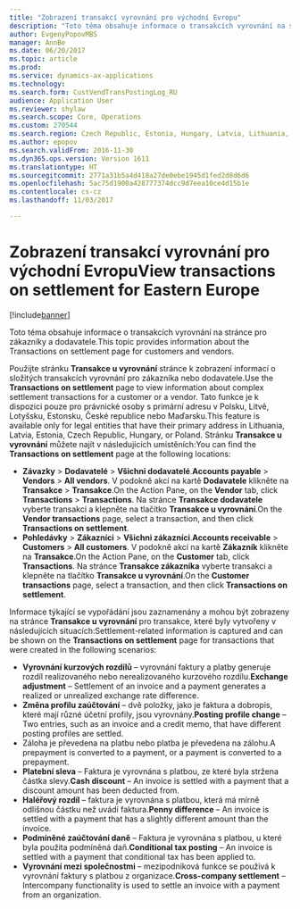```yaml
---
title: "Zobrazení transakcí vyrovnání pro východní Evropu"
description: "Toto téma obsahuje informace o transakcích vyrovnání na stránce pro zákazníky a dodavatele."
author: EvgenyPopovMBS
manager: AnnBe
ms.date: 06/20/2017
ms.topic: article
ms.prod: 
ms.service: dynamics-ax-applications
ms.technology: 
ms.search.form: CustVendTransPostingLog_RU
audience: Application User
ms.reviewer: shylaw
ms.search.scope: Core, Operations
ms.custom: 270544
ms.search.region: Czech Republic, Estonia, Hungary, Latvia, Lithuania, Poland
ms.author: epopov
ms.search.validFrom: 2016-11-30
ms.dyn365.ops.version: Version 1611
ms.translationtype: HT
ms.sourcegitcommit: 2771a31b5a4d418a27de0ebe1945d1fed2d8d6d6
ms.openlocfilehash: 5ac75d1900a428777374dcc9d7eea10ce4d15b1e
ms.contentlocale: cs-cz
ms.lasthandoff: 11/03/2017

---
```


# <a name="view-transactions-on-settlement-for-eastern-europe"></a><span data-ttu-id="82371-103">Zobrazení transakcí vyrovnání pro východní Evropu</span><span class="sxs-lookup"><span data-stu-id="82371-103">View transactions on settlement for Eastern Europe</span></span>

[!include[banner](../includes/banner.md)]


<span data-ttu-id="82371-104">Toto téma obsahuje informace o transakcích vyrovnání na stránce pro zákazníky a dodavatele.</span><span class="sxs-lookup"><span data-stu-id="82371-104">This topic provides information about the Transactions on settlement page for customers and vendors.</span></span>

<span data-ttu-id="82371-105">Použijte stránku **Transakce u vyrovnání** stránce k zobrazení informací o složitých transakcích vyrovnání pro zákazníka nebo dodavatele.</span><span class="sxs-lookup"><span data-stu-id="82371-105">Use the **Transactions on settlement** page to view information about complex settlement transactions for a customer or a vendor.</span></span> <span data-ttu-id="82371-106">Tato funkce je k dispozici pouze pro právnické osoby s primární adresu v Polsku, Litvě, Lotyšsku, Estonsku, České republice nebo Maďarsku.</span><span class="sxs-lookup"><span data-stu-id="82371-106">This feature is available only for legal entities that have their primary address in Lithuania, Latvia, Estonia, Czech Republic, Hungary, or Poland.</span></span> <span data-ttu-id="82371-107">Stránku **Transakce u vyrovnání** můžete najít v následujících umístěních:</span><span class="sxs-lookup"><span data-stu-id="82371-107">You can find the **Transactions on settlement** page at the following locations:</span></span>

-   <span data-ttu-id="82371-108">**Závazky** &gt; **Dodavatelé** &gt; **Všichni dodavatelé**.</span><span class="sxs-lookup"><span data-stu-id="82371-108">**Accounts payable** &gt; **Vendors** &gt; **All vendors**.</span></span> <span data-ttu-id="82371-109">V podokně akcí na kartě **Dodavatele** klikněte na **Transakce** &gt; **Transakce**.</span><span class="sxs-lookup"><span data-stu-id="82371-109">On the Action Pane, on the **Vendor** tab, click **Transactions** &gt; **Transactions**.</span></span> <span data-ttu-id="82371-110">Na stránce **Transakce dodavatele** vyberte transakci a klepněte na tlačítko **Transakce u vyrovnání**.</span><span class="sxs-lookup"><span data-stu-id="82371-110">On the **Vendor transactions** page, select a transaction, and then click **Transactions on settlement**.</span></span>
-   <span data-ttu-id="82371-111">**Pohledávky** &gt; **Zákazníci** &gt; **Všichni zákazníci**.</span><span class="sxs-lookup"><span data-stu-id="82371-111">**Accounts receivable** &gt; **Customers** &gt; **All customers**.</span></span> <span data-ttu-id="82371-112">V podokně akcí na kartě **Zákazník** klikněte na **Transakce**.</span><span class="sxs-lookup"><span data-stu-id="82371-112">On the Action Pane, on the **Customer** tab, click **Transactions**.</span></span> <span data-ttu-id="82371-113">Na stránce **Transakce zákazníka** vyberte transakci a klepněte na tlačítko **Transakce u vyrovnání**.</span><span class="sxs-lookup"><span data-stu-id="82371-113">On the **Customer transactions** page, select a transaction, and then click **Transactions on settlement**.</span></span>

<span data-ttu-id="82371-114">Informace týkající se vypořádání jsou zaznamenány a mohou být zobrazeny na stránce **Transakce u vyrovnání** pro transakce, které byly vytvořeny v následujících situacích:</span><span class="sxs-lookup"><span data-stu-id="82371-114">Settlement-related information is captured and can be shown on the **Transactions on settlement** page for transactions that were created in the following scenarios:</span></span>

-   <span data-ttu-id="82371-115">**Vyrovnání kurzových rozdílů** – vyrovnání faktury a platby generuje rozdíl realizovaného nebo nerealizovaného kurzového rozdílu.</span><span class="sxs-lookup"><span data-stu-id="82371-115">**Exchange adjustment** – Settlement of an invoice and a payment generates a realized or unrealized exchange rate difference.</span></span>
-   <span data-ttu-id="82371-116">**Změna profilu zaúčtování** – dvě položky, jako je faktura a dobropis, které mají různé účetní profily, jsou vyrovnány.</span><span class="sxs-lookup"><span data-stu-id="82371-116">**Posting profile change** – Two entries, such as an invoice and a credit memo, that have different posting profiles are settled.</span></span>
-   <span data-ttu-id="82371-117">Záloha je převedena na platbu nebo platba je převedena na zálohu.</span><span class="sxs-lookup"><span data-stu-id="82371-117">A prepayment is converted to a payment, or a payment is converted to a prepayment.</span></span>
-   <span data-ttu-id="82371-118">**Platební sleva** – Faktura je vyrovnána s platbou, ze které byla stržena částka slevy.</span><span class="sxs-lookup"><span data-stu-id="82371-118">**Cash discount** – An invoice is settled with a payment that a discount amount has been deducted from.</span></span>
-   <span data-ttu-id="82371-119">**Haléřový rozdíl** – faktura je vyrovnána s platbou, která má mírně odlišnou částku než uvádí faktura.</span><span class="sxs-lookup"><span data-stu-id="82371-119">**Penny difference** – An invoice is settled with a payment that has a slightly different amount than the invoice.</span></span>
-   <span data-ttu-id="82371-120">**Podmíněné zaúčtování daně** – Faktura je vyrovnána s platbou, u které byla použita podmíněná daň.</span><span class="sxs-lookup"><span data-stu-id="82371-120">**Conditional tax posting** – An invoice is settled with a payment that conditional tax has been applied to.</span></span>
-   <span data-ttu-id="82371-121">**Vyrovnání mezi společnostmi** – mezipodniková funkce se používá k vyrovnání faktury s platbou z organizace.</span><span class="sxs-lookup"><span data-stu-id="82371-121">**Cross-company settlement** – Intercompany functionality is used to settle an invoice with a payment from an organization.</span></span>






